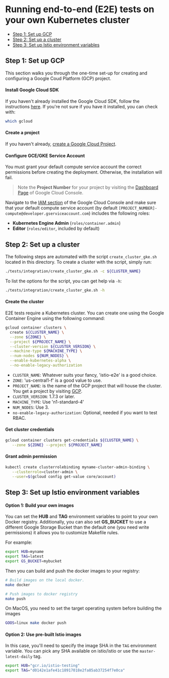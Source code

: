 # Running end-to-end (E2E) tests on your own Kubernetes cluster

* [Step 1: Set up GCP](#step-1-setup-gcp)
* [Step 2: Set up a cluster](#step-2-setup-a-cluster)
* [Step 3: Set up Istio environment variables](#step-3-setup-istio-environment-variables)

## Step 1: Set up GCP

This section walks you through the one-time set-up for creating and configuring a Google Coud Platform (GCP) project.

#### Install Google Cloud SDK

If you haven't already installed the Google Cloud SDK, follow the instructions [here](https://cloud.google.com/sdk/). If you're not
sure if you have it installed, you can check with:

```bash
which gcloud
```

#### Create a project

If you haven't already, [create a Google Cloud Project](https://cloud.google.com/resource-manager/docs/creating-managing-projects).
    
#### Configure GCE/GKE Service Account

You must grant your default compute service account the correct permissions before creating the deployment.
Otherwise, the installation will fail.

> Note the **Project Number** for your project by visiting the [Dashboard Page](https://console.cloud.google.com/homehttps://console.cloud.google.com/home) of Google Cloud Console.

Navigate to the [IAM section](https://console.cloud.google.com/permissions/projectpermissions)
of the Google Cloud Console and make sure that your default compute service account (by default
`[PROJECT_NUMBER]-compute@developer.gserviceaccount.com`) includes the following roles:

* **Kubernetes Engine Admin** (`roles/container.admin`)
* **Editor** (`roles/editor`, included by default)

## Step 2: Set up a cluster

The following steps are automated with the script `create_cluster_gke.sh` located in this directory. To create a cluster with the script, simply run:

```bash
./tests/integration/create_cluster_gke.sh -c ${CLUSTER_NAME}
```

To list the options for the script, you can get help via `-h`:

```bash
./tests/integration/create_cluster_gke.sh -h
```

#### Create the cluster

E2E tests require a Kubernetes cluster. You can create one using the Google Container Engine using the following command:

```bash
gcloud container clusters \
  create ${CLUSTER_NAME} \
  --zone ${ZONE} \
  --project ${PROJECT_NAME} \
  --cluster-version ${CLUSTER_VERSION} \
  --machine-type ${MACHINE_TYPE} \
  --num-nodes ${NUM_NODES} \
  --enable-kubernetes-alpha \
  --no-enable-legacy-authorization
 ```

 - `CLUSTER_NAME`: Whatever suits your fancy, 'istio-e2e' is a good choice.
 - `ZONE`: 'us-central1-f' is a good value to use.
 - `PROJECT_NAME`: is the name of the GCP project that will house the cluster. You get a project by visiting [GCP](https://console.cloud.google.com).
 - `CLUSTER_VERSION`: 1.7.3 or later.
 - `MACHINE_TYPE`: Use 'n1-standard-4'
 - `NUM_NODES`: Use 3.
 - `no-enable-legacy-authorization`: Optional, needed if you want to test RBAC.

#### Get cluster credentials

```bash
gcloud container clusters get-credentials ${CLUSTER_NAME} \
   --zone ${ZONE} --project ${PROJECT_NAME}
```

#### Grant admin permission

```bash
kubectl create clusterrolebinding myname-cluster-admin-binding \
   --clusterrole=cluster-admin \
   --user=$(gcloud config get-value core/account)
```

## Step 3: Set up Istio environment variables

#### Option 1: Build your own images

You can set the **HUB** and **TAG** environment variables to point to your own Docker registry.
Additionally, you can also set **GS_BUCKET** to use a different Google Storage Bucket than the default one 
(you need write permissions) it allows you to customize Makefile rules.

For example:

```bash
export HUB=myname
export TAG=latest
export GS_BUCKET=mybucket
```

Then you can build and push the docker images to your registry:
```bash
# Build images on the local docker.
make docker

# Push images to docker registry
make push
```

On MacOS, you need to set the target operating system before building the images

```bash
GOOS=linux make docker push
```

#### Option 2: Use pre-built Istio images

In this case, you'll need to specify the image SHA in the `TAG` environment variable. You can pick any SHA available on istio/istio or use the `master-latest-daily` tag.

```bash
export HUB="gcr.io/istio-testing"
export TAG="d0142e1afe41c18917018e2fa85ab37254f7e0ca"
```
